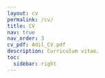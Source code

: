 ```yaml
---
layout: cv
permalink: /cv/
title: CV
nav: true
nav_order: 3
cv_pdf: Adil_CV.pdf
description: Curriculum vitae.
toc:
  sidebar: right
---
```

